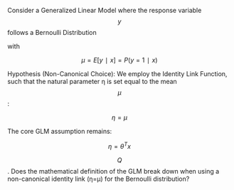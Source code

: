 Consider a Generalized Linear Model  where the response variable $$y$$ follows a Bernoulli Distribution

with 

$$μ=E[y∣x]=P(y=1∣x)$$

Hypothesis (Non-Canonical Choice): We employ the Identity Link Function, such that the natural parameter η is set equal to the mean $$μ$$:

$$η=μ$$

The core GLM assumption remains:

$$η=θ^Tx$$

$$Q$$. Does the mathematical definition of the GLM break down when using a non-canonical identity link (η=μ) for the Bernoulli distribution?
